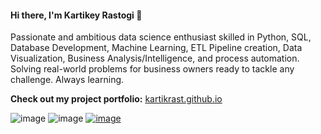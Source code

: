 #### Hi there, I'm Kartikey Rastogi 👋

Passionate and ambitious data science enthusiast skilled in Python, SQL, Database Development, Machine Learning, ETL Pipeline creation, Data Visualization, Business Analysis/Intelligence, and process automation. Solving real-world problems for business owners ready to tackle any challenge. Always learning.

**Check out my project portfolio:** [kartikrast.github.io](https://kartikrast.github.io/)

![image](https://img.shields.io/badge/Tableau-E97627?style=for-the-badge&logo=Tableau&logoColor=white)
![image](https://img.shields.io/badge/Python-FFD43B?style=for-the-badge&logo=python&logoColor=blue)
[![image](https://img.shields.io/badge/LinkedIn-0077B5?style=for-the-badge&logo=linkedin&logoColor=white)](https://www.linkedin.com/in/kartikeyrastogi162/)
